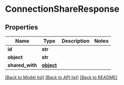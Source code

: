 # ConnectionShareResponse

## Properties
Name | Type | Description | Notes
------------ | ------------- | ------------- | -------------
**id** | **str** |  | 
**object** | **str** |  | 
**shared_with** | [**object**](.md) |  | 

[[Back to Model list]](../README.md#documentation-for-models) [[Back to API list]](../README.md#documentation-for-api-endpoints) [[Back to README]](../README.md)


